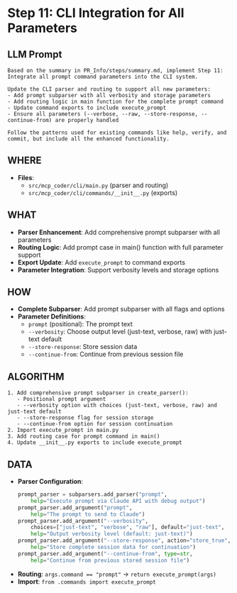 # Step 11: CLI Integration for All Parameters

## LLM Prompt
```
Based on the summary in PR_Info/steps/summary.md, implement Step 11: Integrate all prompt command parameters into the CLI system.

Update the CLI parser and routing to support all new parameters:
- Add prompt subparser with all verbosity and storage parameters
- Add routing logic in main function for the complete prompt command
- Update command exports to include execute_prompt
- Ensure all parameters (--verbose, --raw, --store-response, --continue-from) are properly handled

Follow the patterns used for existing commands like help, verify, and commit, but include all the enhanced functionality.
```

## WHERE
- **Files**:
  - `src/mcp_coder/cli/main.py` (parser and routing)
  - `src/mcp_coder/cli/commands/__init__.py` (exports)

## WHAT
- **Parser Enhancement**: Add comprehensive prompt subparser with all parameters
- **Routing Logic**: Add prompt case in main() function with full parameter support
- **Export Update**: Add `execute_prompt` to command exports
- **Parameter Integration**: Support verbosity levels and storage options

## HOW
- **Complete Subparser**: Add prompt subparser with all flags and options
- **Parameter Definitions**:
  - `prompt` (positional): The prompt text
  - `--verbosity`: Choose output level (just-text, verbose, raw) with just-text default
  - `--store-response`: Store session data
  - `--continue-from`: Continue from previous session file

## ALGORITHM
```
1. Add comprehensive prompt subparser in create_parser():
   - Positional prompt argument
   - --verbosity option with choices (just-text, verbose, raw) and just-text default
   - --store-response flag for session storage
   - --continue-from option for session continuation
2. Import execute_prompt in main.py
3. Add routing case for prompt command in main()
4. Update __init__.py exports to include execute_prompt
```

## DATA
- **Parser Configuration**:
  ```python
  prompt_parser = subparsers.add_parser("prompt", 
      help="Execute prompt via Claude API with debug output")
  prompt_parser.add_argument("prompt", 
      help="The prompt to send to Claude")
  prompt_parser.add_argument("--verbosity", 
      choices=["just-text", "verbose", "raw"], default="just-text",
      help="Output verbosity level (default: just-text)")
  prompt_parser.add_argument("--store-response", action="store_true",
      help="Store complete session data for continuation")
  prompt_parser.add_argument("--continue-from", type=str,
      help="Continue from previous stored session file")
  ```
- **Routing**: `args.command == "prompt"` → `return execute_prompt(args)`
- **Import**: `from .commands import execute_prompt`
